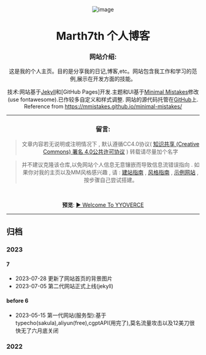 

<div align='center'>

![image](https://github.com/Sumalene/March7thBlog/assets/124686994/04842755-988d-4857-aa7b-307a3eb9f7d6)

  <h1>Marth7th 个人博客</h1>
  
<h3> 网站介绍: </h3>
这是我的个人主页。目的是分享我的日记,博客,etc。网站包含我工作和学习的范例,展示在开发方面的技能。

技术:网站基于[Jekyll](https://jekyllrb.com/)和[GitHub Pages]开发.主题和UI基于[Minimal Mistakes](https://mademistakes.com/work/jekyll-themes/minimal-mistakes/)修改(use fontawesome).已作较多自定义和样式调整.
网站的源代码托管在[GitHub](404)上. Reference from https://mmistakes.github.io/minimal-mistakes/

---
<h3> 留言: </h3>

> 文章内容若无说明或注明情况下 , 默认遵循CC4.0协议( [知识共享 (Creative Commons) 署名 4.0公共许可协议](https://creativecommons.org/licenses/by/4.0/legalcode.zh-Hans) ) 转载请尽量加个名字

> 并不建议克隆该仓库,以免网站个人信息无意镶嵌而导致信息流错误指向 . 如果你对我的主页以及MM风格感兴趣 , 请 : <a href="https://jekyllcn.com/docs/home/" target="_blank">建站指南</a> , <a href="https://mademistakes.com/work/jekyll-themes/minimal-mistakes/" target="_blank">风格指南</a> , <a href="https://mmistakes.github.io/minimal-mistakes/" target="_blank">示例网站</a> , 按步骤自己尝试搭建。

<br>

**预览**: <a href="https://sumalene.github.io/March7thBlog/" target="_blank">▶ Welcome To YYOVERCE</a>
  
</div>

---

## 归档

### 2023

#### 7

- 2023-07-28 更新了网站首页的背景图片
- 2023-07-05 第二代网站正式上线(jekyll)

#### before 6
- 2023-05-15 第一代网站(服务型):基于typecho(sakula),aliyun(free),cgptAPI(用完了),莫名流量攻击以及12美刀很快无了六月底关闭

### 2022





